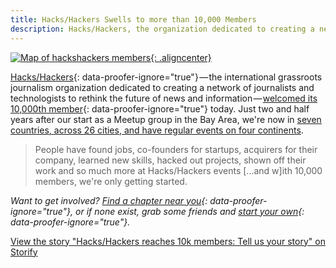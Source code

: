 ```yaml
---
title: Hacks/Hackers Swells to more than 10,000 Members
description: Hacks/Hackers, the organization dedicated to creating a network of journalists and technologists welcomed its 10,000th member today.
---
```


[![Map of hackshackers members](//ben.balter.com/wp-content/uploads/2012/04/hacks-hackers-10k.png){: .aligncenter}](//ben.balter.com/wp-content/uploads/2012/04/hacks-hackers-10k.png)

[Hacks/Hackers](http://hackshackers.com/){: data-proofer-ignore="true"} — the international grassroots journalism organization dedicated to creating a network of journalists and technologists to rethink the future of news and information — [welcomed its 10,000th member](http://hackshackers.com/blog/2012/04/19/hackshackers-passes-10k-members-worldwide/){: data-proofer-ignore="true"} today. Just two and half years after our start as a Meetup group in the Bay Area, we're now in [seven countries, across 26 cities, and have regular events on four continents](http://hackshackers.meetup.com/).

> People have found jobs, co-founders for startups, acquirers for their company, learned new skills, hacked out projects, shown off their work and so much more at Hacks/Hackers events \[...and w]ith 10,000 members, we're only getting started.

*Want to get involved? [Find a chapter near you](http://hackshackers.com/chapters/){: data-proofer-ignore="true"}, or if none exist, grab some friends and [start your own](http://hackshackers.com/resources/join/){: data-proofer-ignore="true"}.*

[View the story "Hacks/Hackers reaches 10k members: Tell us your story" on Storify](http://storify.com/burtherman/hacks-hackers-reaches-10k-members-tell-us-your-sto.html)
